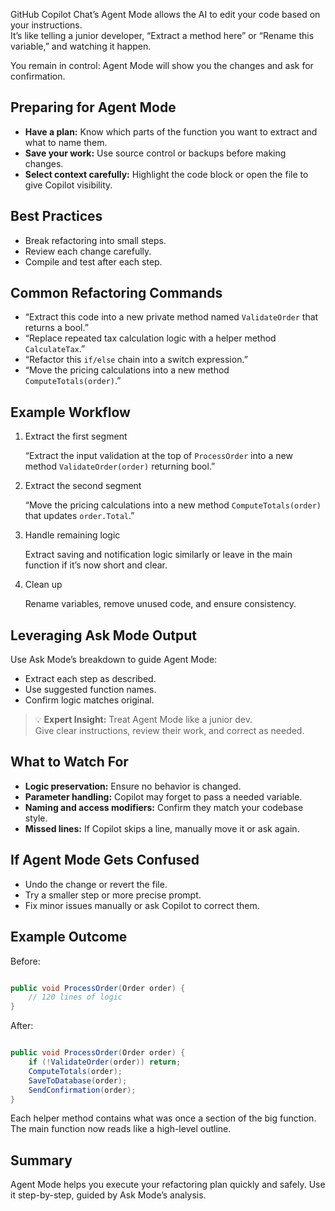 GitHub Copilot Chat’s Agent Mode allows the AI to edit your code based on your instructions.  
It’s like telling a junior developer, “Extract a method here” or “Rename this variable,” and watching it happen.

You remain in control: Agent Mode will show you the changes and ask for confirmation.

## Preparing for Agent Mode

- **Have a plan:** Know which parts of the function you want to extract and what to name them.
- **Save your work:** Use source control or backups before making changes.
- **Select context carefully:** Highlight the code block or open the file to give Copilot visibility.

## Best Practices

- Break refactoring into small steps.
- Review each change carefully.
- Compile and test after each step.

## Common Refactoring Commands

- “Extract this code into a new private method named `ValidateOrder` that returns a bool.”
- “Replace repeated tax calculation logic with a helper method `CalculateTax`.”
- “Refactor this `if/else` chain into a switch expression.”
- “Move the pricing calculations into a new method `ComputeTotals(order)`.”

## Example Workflow

1. Extract the first segment

    “Extract the input validation at the top of `ProcessOrder` into a new method `ValidateOrder(order)` returning bool.”

1. Extract the second segment

    “Move the pricing calculations into a new method `ComputeTotals(order)` that updates `order.Total`.”

1. Handle remaining logic

    Extract saving and notification logic similarly or leave in the main function if it’s now short and clear.

1. Clean up

    Rename variables, remove unused code, and ensure consistency.

## Leveraging Ask Mode Output

Use Ask Mode’s breakdown to guide Agent Mode:

- Extract each step as described.
- Use suggested function names.
- Confirm logic matches original.

> 💡 **Expert Insight:** Treat Agent Mode like a junior dev.  
> Give clear instructions, review their work, and correct as needed.

## What to Watch For

- **Logic preservation:** Ensure no behavior is changed.
- **Parameter handling:** Copilot may forget to pass a needed variable.
- **Naming and access modifiers:** Confirm they match your codebase style.
- **Missed lines:** If Copilot skips a line, manually move it or ask again.

## If Agent Mode Gets Confused

- Undo the change or revert the file.
- Try a smaller step or more precise prompt.
- Fix minor issues manually or ask Copilot to correct them.

## Example Outcome

Before:

```csharp

public void ProcessOrder(Order order) {
    // 120 lines of logic
}

```

After:

```csharp

public void ProcessOrder(Order order) {
    if (!ValidateOrder(order)) return;
    ComputeTotals(order);
    SaveToDatabase(order);
    SendConfirmation(order);
}

```

Each helper method contains what was once a section of the big function.
The main function now reads like a high-level outline.

## Summary

Agent Mode helps you execute your refactoring plan quickly and safely.
Use it step-by-step, guided by Ask Mode’s analysis.
